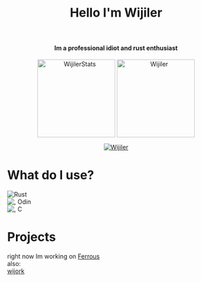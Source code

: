 <h1 align="center"> Hello I'm Wijiler </h1>
<br>
<h4 align="center">Im a professional idiot and rust enthusiast </h4>
<p align="center">
<img height="180em" src="https://github-readme-stats.vercel.app/api?username=Wijiler&hide_border=true&count_private=true&show_icons=true&theme=gruvbox" alt="WijilerStats" align = "center"/>
<img height="180em" src="https://github-readme-stats.vercel.app/api/top-langs?username=Wijiler&show_icons=true&locale=en&layout=compact&hide_border=true&theme=gruvbox" alt="Wijiler" align = "center"/></p>
</p>

<p align="center">
 <a href="https://github.com/Wijiler"><img src="https://github-profile-trophy.vercel.app/?username=Wijiler&margin-w=5&theme=gruvbox" alt="Wijiler" /></a>
</p>

# What do I use?
![Rust](https://upload.wikimedia.org/wikipedia/commons/d/d5/Rust_programming_language_black_logo.svg)  
![, Odin](https://odin-lang.org/images/logo-slim.png)  
![, C](https://img.icons8.com/color/452/c-programming.png)  
# Projects

right now Im working on [Ferrous](https://github.com/wijiler/quartzz)  
also:  
[wijork](https://github.com/wijiler/wijork "A WIP game engine")
